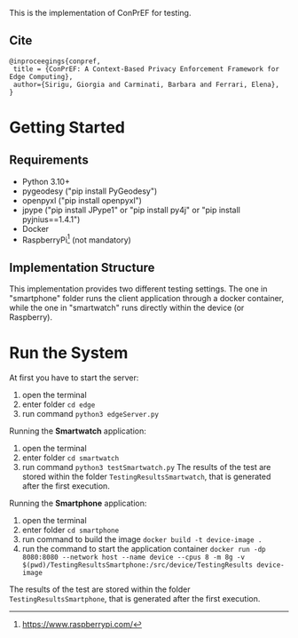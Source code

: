 This is the implementation of ConPrEF for testing.
## Cite
```
@inproceegings{conpref,
 title = {ConPrEF: A Context-Based Privacy Enforcement Framework for Edge Computing},
 author={Sirigu, Giorgia and Carminati, Barbara and Ferrari, Elena},
}
```
# Getting Started

## Requirements
- Python 3.10+ 
 - pygeodesy ("pip install PyGeodesy")
 - openpyxl ("pip install openpyxl")
 - jpype ("pip install JPype1" or "pip install py4j" or "pip install pyjnius==1.4.1")
- Docker
- RaspberryPi[^1] (not mandatory)

## Implementation Structure
This implementation provides two different testing settings.
The one in "smartphone" folder runs the client application through a docker container, while the one in "smartwatch" runs directly within the device (or Raspberry). 

# Run the System
At first you have to start the server:
1. open the terminal
2. enter folder `cd edge`
3. run command `python3 edgeServer.py`

Running the **Smartwatch** application:
1. open the terminal
2. enter folder `cd smartwatch`
3. run command `python3 testSmartwatch.py`
The results of the test are stored within the folder `TestingResultsSmartwatch`, that is generated after the first execution.

Running the **Smartphone** application:
1. open the terminal
2. enter folder `cd smartphone`
3. run command to build the image `docker build -t device-image .`
4. run the command to start the application container `docker run -dp 8080:8080 --network host --name device --cpus 8 -m 8g -v $(pwd)/TestingResultsSmartphone:/src/device/TestingResults device-image`

The results of the test are stored within the folder `TestingResultsSmartphone`, that is generated after the first execution.

[^1]: https://www.raspberrypi.com/
